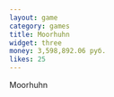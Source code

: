 ```yaml
---
layout: game
category: games
title: Moorhuhn
widget: three
money: 3,598,892.06 руб.
likes: 25
---
```


Moorhuhn
